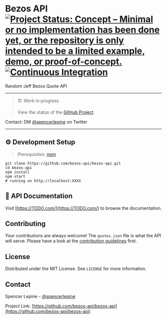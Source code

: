# Bezos API [![Project Status: Concept – Minimal or no implementation has been done yet, or the repository is only intended to be a limited example, demo, or proof-of-concept.](https://www.repostatus.org/badges/latest/concept.svg)](https://www.repostatus.org/#concept) [![Continuous Integration](https://github.com/bezos-api/bezos-api/actions/workflows/ci.yml/badge.svg?branch=main)](https://github.com/bezos-api/bezos-api/actions/workflows/ci.yml)

Random Jeff Bezos Quote API

---

> 🏗️ Work in progress

> View the status of the [GitHub Project](https://github.com/orgs/bezos-api/projects/1).

Contact: DM [@spencerlepine](https://twitter.com/spencerlepine) on Twitter

---

## ⚙️ Development Setup

> _Prerequisites:_ [npm](https://www.npmjs.com/)

```
git clone https://github.com/bezos-api/bezos-api.git
cd bezos-api
npm install
npm start
# running on http://localhost:XXXX
```

## 📝 API Documentation

Visit [https://TODO.com/](https://TODO.com/) to browse the documentation.

## Contributing

Your contributions are always welcome! The `quotes.json` file is what the API will serve. Please have a look at the [contribution guidelines](CONTRIBUTING.md) first.

## License

Distributed under the MIT License. See `LICENSE` for more information.


## Contact

Spencer Lepine - [@spencerlepine](https://twitter.com/spencerlepine)

Project Link: [https://github.com/bezos-api/bezos-api](https://github.com/bezos-api/bezos-api)
